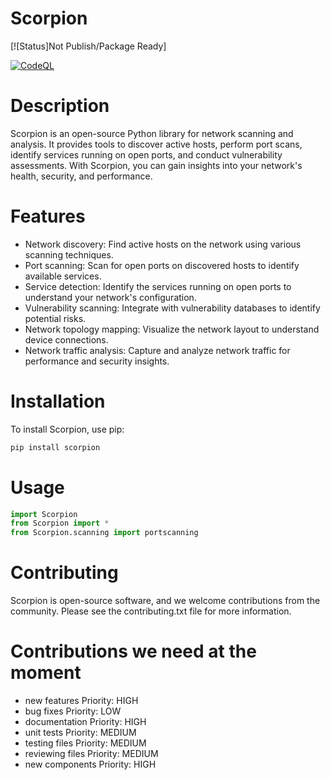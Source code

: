 # Scorpion

[![Status]Not Publish/Package Ready]

[![CodeQL](https://github.com/HPD1155/Scorpion/actions/workflows/codeql.yml/badge.svg)](https://github.com/HPD1155/Scorpion/actions/workflows/codeql.yml)

# Description
Scorpion is an open-source Python library for network scanning and analysis. It provides tools to discover active hosts, perform port scans, identify services running on open ports, and conduct vulnerability assessments. With Scorpion, you can gain insights into your network's health, security, and performance.

# Features
- Network discovery: Find active hosts on the network using various scanning techniques.
- Port scanning: Scan for open ports on discovered hosts to identify available services.
- Service detection: Identify the services running on open ports to understand your network's configuration.
- Vulnerability scanning: Integrate with vulnerability databases to identify potential risks.
- Network topology mapping: Visualize the network layout to understand device connections.
- Network traffic analysis: Capture and analyze network traffic for performance and security insights.

# Installation
To install Scorpion, use pip:

```bash
pip install scorpion
```
# Usage

```python
import Scorpion
from Scorpion import *
from Scorpion.scanning import portscanning
```

# Contributing
Scorpion is open-source software, and we welcome contributions from the community. Please see the contributing.txt file for more information.

# Contributions we need at the moment
- new features Priority: HIGH
- bug fixes Priority: LOW
- documentation Priority: HIGH
- unit tests Priority: MEDIUM
- testing files Priority: MEDIUM
- reviewing files Priority: MEDIUM
- new components Priority: HIGH